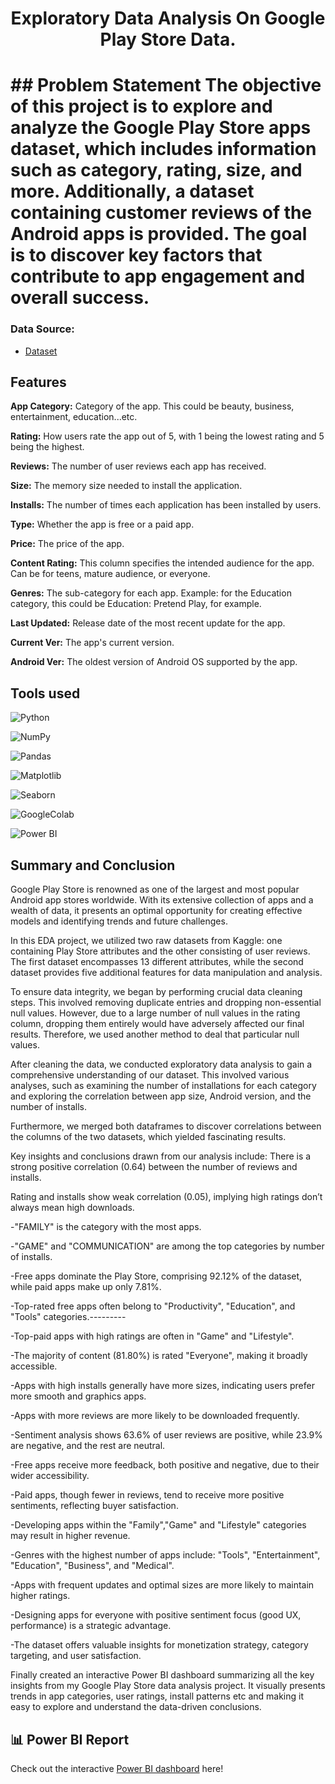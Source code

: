 <h1 align='center'>Exploratory Data Analysis On Google Play Store Data.<h1>
## Problem Statement
The objective of this project is to explore and analyze the Google Play Store apps dataset, which includes information such as category, rating, size, and more. Additionally, a dataset containing customer reviews of the Android apps is provided. The goal is to discover key factors that contribute to app engagement and overall success.


### Data Source:
- [Dataset](https://www.kaggle.com/datasets/lava18/google-play-store-apps) 


## Features

**App Category:** Category of the app. This could be beauty, business, entertainment, education...etc.

**Rating:** How users rate the app out of 5, with 1 being the lowest rating and 5 being the highest.

**Reviews:** The number of user reviews each app has received.

**Size:** The memory size needed to install the application.

**Installs:** The number of times each application has been installed by users.

**Type:** Whether the app is free or a paid app.

**Price:** The price of the app.

**Content Rating:** This column specifies the intended audience for the app. Can be for teens, mature audience, or everyone.

**Genres:** The sub-category for each app. Example: for the Education category, this could be Education: Pretend Play, for example.

**Last Updated:** Release date of the most recent update for the app.

**Current Ver:** The app's current version.

**Android Ver:** The oldest version of Android OS supported by the app.

## Tools used

![Python](https://img.shields.io/badge/Python-FFD43B?style=for-the-badge&logo=python&logoColor=blue)

![NumPy](https://img.shields.io/badge/Numpy-777BB4?style=for-the-badge&logo=numpy&logoColor=white)

![Pandas](https://img.shields.io/badge/Pandas-2C2D72?style=for-the-badge&logo=pandas&logoColor=white)

![Matplotlib](https://img.shields.io/badge/Matplotlib-%23ffffff.svg?style=for-the-badge&logo=Matplotlib&logoColor=black)

![Seaborn](https://img.shields.io/badge/Seaborn-blue?style=for-the-badge&logo=Seaborn)

![GoogleColab](https://img.shields.io/badge/GoogleColab-orange?style=for-the-badge&logo=GoogleColab)

![Power BI](https://img.shields.io/badge/Power%20BI-black?style=for-the-badge&logo=Power%20BI&logoColor=yellow)





## Summary and Conclusion

Google Play Store is renowned as one of the largest and most popular Android app stores worldwide. With its extensive collection of apps and a wealth of data, it presents an optimal opportunity for creating effective models and identifying trends and future challenges.

In this EDA project, we utilized two raw datasets from Kaggle: one containing Play Store attributes and the other consisting of user reviews. The first dataset encompasses 13 different attributes, while the second dataset provides five additional features for data manipulation and analysis.

To ensure data integrity, we began by performing crucial data cleaning steps. This involved removing duplicate entries and dropping non-essential null values. However, due to a large number of null values in the rating column, dropping them entirely would have adversely affected our final results. Therefore, we used another method to deal that particular null values.

After cleaning the data, we conducted exploratory data analysis to gain a comprehensive understanding of our dataset. This involved various analyses, such as examining the number of installations for each category and exploring the correlation between app size, Android version, and the number of installs.

Furthermore, we merged both dataframes to discover correlations between the columns of the two datasets, which yielded fascinating results.

Key insights and conclusions drawn from our analysis include:
There is a strong positive correlation (0.64) between the number of reviews and installs.

Rating and installs show weak correlation (0.05), implying high ratings don’t always mean high downloads.

-"FAMILY" is the category with the most apps.

-"GAME" and "COMMUNICATION" are among the top categories by number of installs.

-Free apps dominate the Play Store, comprising 92.12% of the dataset, while paid apps make up only 7.81%.

-Top-rated free apps often belong to "Productivity", "Education", and "Tools" categories.---------

-Top-paid apps with high ratings are often in "Game" and "Lifestyle".

-The majority of content (81.80%) is rated "Everyone", making it broadly accessible.

-Apps with high installs generally have more sizes, indicating users prefer more smooth and graphics apps.

-Apps with more reviews are more likely to be downloaded frequently.

-Sentiment analysis shows 63.6% of user reviews are positive, while 23.9% are negative, and the rest are neutral.

-Free apps receive more feedback, both positive and negative, due to their wider accessibility.

-Paid apps, though fewer in reviews, tend to receive more positive sentiments, reflecting buyer satisfaction.

-Developing apps within the "Family","Game" and "Lifestyle" categories may result in higher revenue.

-Genres with the highest number of apps include: "Tools", "Entertainment", "Education", "Business", and "Medical".

-Apps with frequent updates and optimal sizes are more likely to maintain higher ratings.

-Designing apps for everyone with positive sentiment focus (good UX, performance) is a strategic advantage.

-The dataset offers valuable insights for monetization strategy, category targeting, and user satisfaction. 

Finally created an interactive Power BI dashboard summarizing all the key insights from my Google Play Store data analysis project.
It visually presents trends in app categories, user ratings, install patterns etc and making it easy to explore and understand the data-driven conclusions.
## 📊 Power BI Report

Check out the interactive [Power BI dashboard](https://app.powerbi.com/groups/me/reports/a2c51950-e8c6-44ea-9bf5-9780627ba57f/5a0561abba42fa726574?experience=power-bi) here!


#


